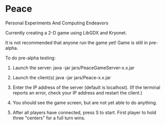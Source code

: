 Peace
=====

Personal Experiments And Computing Endeavors

Currently creating a 2-D game using LibGDX and Kryonet. 

It is not recommended that anyone run the game yet! Game is still in pre-alpha.

To do pre-alpha testing:

1. Launch the server:
java -jar jars/PeaceGameServer-x.x.jar

2. Launch the client(s)
java -jar jars/Peace-x.x.jar

3. Enter the IP address of the server (default is localhost).
(If the terminal reports an error, check your IP address and restart the client.)

5. You should see the game screen, but are not yet able to do anything.

6. After all players have connected, press S to start. First player to hold three
"centers" for a full turn wins.

